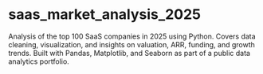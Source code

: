 # saas_market_analysis_2025
Analysis of the top 100 SaaS companies in 2025 using Python. Covers data cleaning, visualization, and insights on valuation, ARR, funding, and growth trends. Built with Pandas, Matplotlib, and Seaborn as part of a public data analytics portfolio.
